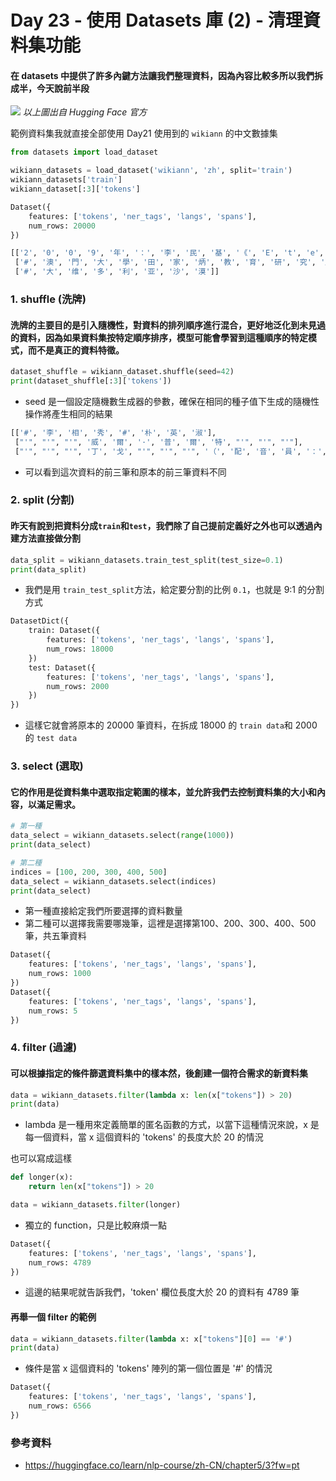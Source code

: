 # Day 23 - 使用 Datasets 庫 (2) - 清理資料集功能

#### 在 datasets 中提供了許多內鍵方法讓我們整理資料，因為內容比較多所以我們拆成半，今天說前半段

![](C:\Users\User\Pictures\datasets_2.png)
_以上圖出自 Hugging Face 官方_

範例資料集我就直接全部使用 Day21 使用到的 `wikiann` 的中文數據集
```python
from datasets import load_dataset

wikiann_datasets = load_dataset('wikiann', 'zh', split='train')
wikiann_datasets['train']
wikiann_dataset[:3]['tokens']
```
```python
Dataset({
    features: ['tokens', 'ner_tags', 'langs', 'spans'],
    num_rows: 20000
})

[['2', '0', '0', '9', '年', '：', '李', '民', '基', '《', 'E', 't', 'e', 'r', 'n', 'a', 'l', '#', 'S', 'u', 'm', 'm', 'e', 'r', '》'], 
 ['#', '澳', '門', '大', '學', '田', '家', '炳', '教', '育', '研', '究', '所'],
 ['#', '大', '维', '多', '利', '亚', '沙', '漠']]
```

### 1. shuffle (洗牌)
#### 洗牌的主要目的是引入隨機性，對資料的排列順序進行混合，更好地泛化到未見過的資料，因為如果資料集按特定順序排序，模型可能會學習到這種順序的特定模式，而不是真正的資料特徵。

```python
dataset_shuffle = wikiann_dataset.shuffle(seed=42)
print(dataset_shuffle[:3]['tokens'])
```
- seed 是一個設定隨機數生成器的參數，確保在相同的種子值下生成的隨機性操作將產生相同的結果
```python
[['#', '李', '相', '秀', '#', '朴', '英', '淑'], 
 ["'", "'", "'", '威', '爾', '·', '普', '爾', '特', "'", "'", "'"], 
 ["'", "'", "'", '丁', '戈', "'", "'", "'", '（', '配', '音', '員', '：', '山', '口', '真', '弓', '（', '日', '本', '）', '）']]

```
- 可以看到這次資料的前三筆和原本的前三筆資料不同

### 2. split (分割)
#### 昨天有說到把資料分成`train`和`test`，我們除了自己提前定義好之外也可以透過內建方法直接做分割
```python
data_split = wikiann_datasets.train_test_split(test_size=0.1)
print(data_split)
```
- 我們是用 `train_test_split`方法，給定要分割的比例 `0.1`，也就是 9:1 的分割方式

```python
DatasetDict({
    train: Dataset({
        features: ['tokens', 'ner_tags', 'langs', 'spans'],
        num_rows: 18000
    })
    test: Dataset({
        features: ['tokens', 'ner_tags', 'langs', 'spans'],
        num_rows: 2000
    })
})
```
- 這樣它就會將原本的 20000 筆資料，在拆成 18000 的 `train data`和 2000 的 `test data`

### 3. select (選取)
#### 它的作用是從資料集中選取指定範圍的樣本，並允許我們去控制資料集的大小和內容，以滿足需求。

```python
# 第一種
data_select = wikiann_datasets.select(range(1000))
print(data_select)

# 第二種
indices = [100, 200, 300, 400, 500]
data_select = wikiann_datasets.select(indices)
print(data_select)
```
- 第一種直接給定我們所要選擇的資料數量
- 第二種可以選擇我需要哪幾筆，這裡是選擇第100、200、300、400、500筆，共五筆資料

```python
Dataset({
    features: ['tokens', 'ner_tags', 'langs', 'spans'],
    num_rows: 1000
})
Dataset({
    features: ['tokens', 'ner_tags', 'langs', 'spans'],
    num_rows: 5
})
```

### 4. filter (過濾)
#### 可以根據指定的條件篩選資料集中的樣本然，後創建一個符合需求的新資料集
```python
data = wikiann_datasets.filter(lambda x: len(x["tokens"]) > 20)
print(data)
```
- lambda 是一種用來定義簡單的匿名函數的方式，以當下這種情況來說，x 是每一個資料，當 x 這個資料的 'tokens' 的長度大於 20 的情況

也可以寫成這樣
```python
def longer(x):
    return len(x["tokens"]) > 20

data = wikiann_datasets.filter(longer)
```
- 獨立的 function，只是比較麻煩一點

```python
Dataset({
    features: ['tokens', 'ner_tags', 'langs', 'spans'],
    num_rows: 4789
})
```
- 這邊的結果呢就告訴我們，'token' 欄位長度大於 20 的資料有 4789 筆

#### 再舉一個 filter 的範例
```python
data = wikiann_datasets.filter(lambda x: x["tokens"][0] == '#')
print(data)
```
- 條件是當 x 這個資料的 'tokens' 陣列的第一個位置是 '#' 的情況
```python
Dataset({
    features: ['tokens', 'ner_tags', 'langs', 'spans'],
    num_rows: 6566
})
```
### 參考資料
- <https://huggingface.co/learn/nlp-course/zh-CN/chapter5/3?fw=pt>


